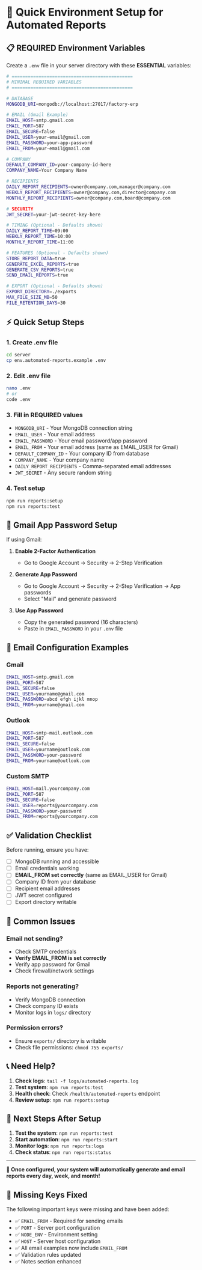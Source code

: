 # 🚀 Quick Environment Setup for Automated Reports

## 📋 **REQUIRED Environment Variables**

Create a `.env` file in your server directory with these **ESSENTIAL** variables:

```bash
# =============================================
# MINIMAL REQUIRED VARIABLES
# =============================================

# DATABASE
MONGODB_URI=mongodb://localhost:27017/factory-erp

# EMAIL (Gmail Example)
EMAIL_HOST=smtp.gmail.com
EMAIL_PORT=587
EMAIL_SECURE=false
EMAIL_USER=your-email@gmail.com
EMAIL_PASSWORD=your-app-password
EMAIL_FROM=your-email@gmail.com

# COMPANY
DEFAULT_COMPANY_ID=your-company-id-here
COMPANY_NAME=Your Company Name

# RECIPIENTS
DAILY_REPORT_RECIPIENTS=owner@company.com,manager@company.com
WEEKLY_REPORT_RECIPIENTS=owner@company.com,director@company.com
MONTHLY_REPORT_RECIPIENTS=owner@company.com,board@company.com

# SECURITY
JWT_SECRET=your-jwt-secret-key-here

# TIMING (Optional - Defaults shown)
DAILY_REPORT_TIME=09:00
WEEKLY_REPORT_TIME=10:00
MONTHLY_REPORT_TIME=11:00

# FEATURES (Optional - Defaults shown)
STORE_REPORT_DATA=true
GENERATE_EXCEL_REPORTS=true
GENERATE_CSV_REPORTS=true
SEND_EMAIL_REPORTS=true

# EXPORT (Optional - Defaults shown)
EXPORT_DIRECTORY=./exports
MAX_FILE_SIZE_MB=50
FILE_RETENTION_DAYS=30
```

## ⚡ **Quick Setup Steps**

### 1. **Create .env file**
```bash
cd server
cp env.automated-reports.example .env
```

### 2. **Edit .env file**
```bash
nano .env
# or
code .env
```

### 3. **Fill in REQUIRED values**
- `MONGODB_URI` - Your MongoDB connection string
- `EMAIL_USER` - Your email address
- `EMAIL_PASSWORD` - Your email password/app password
- `EMAIL_FROM` - Your email address (same as EMAIL_USER for Gmail)
- `DEFAULT_COMPANY_ID` - Your company ID from database
- `COMPANY_NAME` - Your company name
- `DAILY_REPORT_RECIPIENTS` - Comma-separated email addresses
- `JWT_SECRET` - Any secure random string

### 4. **Test setup**
```bash
npm run reports:setup
npm run reports:test
```

## 🔑 **Gmail App Password Setup**

If using Gmail:

1. **Enable 2-Factor Authentication**
   - Go to Google Account → Security → 2-Step Verification

2. **Generate App Password**
   - Go to Google Account → Security → 2-Step Verification → App passwords
   - Select "Mail" and generate password

3. **Use App Password**
   - Copy the generated password (16 characters)
   - Paste in `EMAIL_PASSWORD` in your `.env` file

## 📧 **Email Configuration Examples**

### **Gmail**
```bash
EMAIL_HOST=smtp.gmail.com
EMAIL_PORT=587
EMAIL_SECURE=false
EMAIL_USER=yourname@gmail.com
EMAIL_PASSWORD=abcd efgh ijkl mnop
EMAIL_FROM=yourname@gmail.com
```

### **Outlook**
```bash
EMAIL_HOST=smtp-mail.outlook.com
EMAIL_PORT=587
EMAIL_SECURE=false
EMAIL_USER=yourname@outlook.com
EMAIL_PASSWORD=your-password
EMAIL_FROM=yourname@outlook.com
```

### **Custom SMTP**
```bash
EMAIL_HOST=mail.yourcompany.com
EMAIL_PORT=587
EMAIL_SECURE=false
EMAIL_USER=reports@yourcompany.com
EMAIL_PASSWORD=your-password
EMAIL_FROM=reports@yourcompany.com
```

## ✅ **Validation Checklist**

Before running, ensure you have:

- [ ] MongoDB running and accessible
- [ ] Email credentials working
- [ ] **EMAIL_FROM set correctly** (same as EMAIL_USER for Gmail)
- [ ] Company ID from your database
- [ ] Recipient email addresses
- [ ] JWT secret configured
- [ ] Export directory writable

## 🚨 **Common Issues**

### **Email not sending?**
- Check SMTP credentials
- **Verify EMAIL_FROM is set correctly**
- Verify app password for Gmail
- Check firewall/network settings

### **Reports not generating?**
- Verify MongoDB connection
- Check company ID exists
- Monitor logs in `logs/` directory

### **Permission errors?**
- Ensure `exports/` directory is writable
- Check file permissions: `chmod 755 exports/`

## 📞 **Need Help?**

1. **Check logs**: `tail -f logs/automated-reports.log`
2. **Test system**: `npm run reports:test`
3. **Health check**: Check `/health/automated-reports` endpoint
4. **Review setup**: `npm run reports:setup`

## 🎯 **Next Steps After Setup**

1. **Test the system**: `npm run reports:test`
2. **Start automation**: `npm run reports:start`
3. **Monitor logs**: `npm run reports:logs`
4. **Check status**: `npm run reports:status`

---

**🎉 Once configured, your system will automatically generate and email reports every day, week, and month!**

## 🔧 **Missing Keys Fixed**

The following important keys were missing and have been added:

- ✅ `EMAIL_FROM` - Required for sending emails
- ✅ `PORT` - Server port configuration
- ✅ `NODE_ENV` - Environment setting
- ✅ `HOST` - Server host configuration
- ✅ All email examples now include `EMAIL_FROM`
- ✅ Validation rules updated
- ✅ Notes section enhanced
